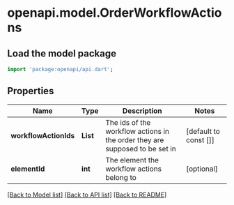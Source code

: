# openapi.model.OrderWorkflowActions

## Load the model package
```dart
import 'package:openapi/api.dart';
```

## Properties
Name | Type | Description | Notes
------------ | ------------- | ------------- | -------------
**workflowActionIds** | **List<int>** | The ids of the workflow actions in the order they are supposed to be set in | [default to const []]
**elementId** | **int** | The element the workflow actions belong to | [optional] 

[[Back to Model list]](../README.md#documentation-for-models) [[Back to API list]](../README.md#documentation-for-api-endpoints) [[Back to README]](../README.md)


